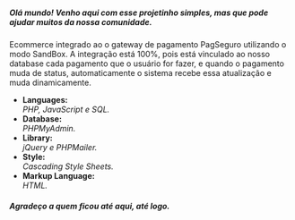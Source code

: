 <h5>Olá mundo! Venho aqui com esse projetinho simples, mas que pode ajudar muitos da nossa comunidade.</h5>
<p>Ecommerce integrado ao o gateway de pagamento PagSeguro utilizando o modo SandBox. A integração está 100%, pois está vinculado ao nosso database cada pagamento que o usuário for fazer, e quando o pagamento muda de status, automaticamente o sistema recebe essa atualização e muda dinamicamente.</p>



<ul>
<li>
  <strong>Languages: <br /></strong>
  <i>PHP, JavaScript e SQL.</i>
 </li>

<li>
  <strong>Database: </br /></strong>
  <i>PHPMyAdmin.</i>
</li>

<li>
  <strong>Library: <br /></strong>
  <i>jQuery e PHPMailer.</i>
</li>

<li>
  <strong>Style: <br /></strong>
  <i>Cascading Style Sheets.</i>
</li>

<li>
  <strong>Markup Language: <br /></strong>
  <i>HTML.</i>
</li>
</ul>

<h5>Agradeço a quem ficou até aqui, até logo.</h5>
